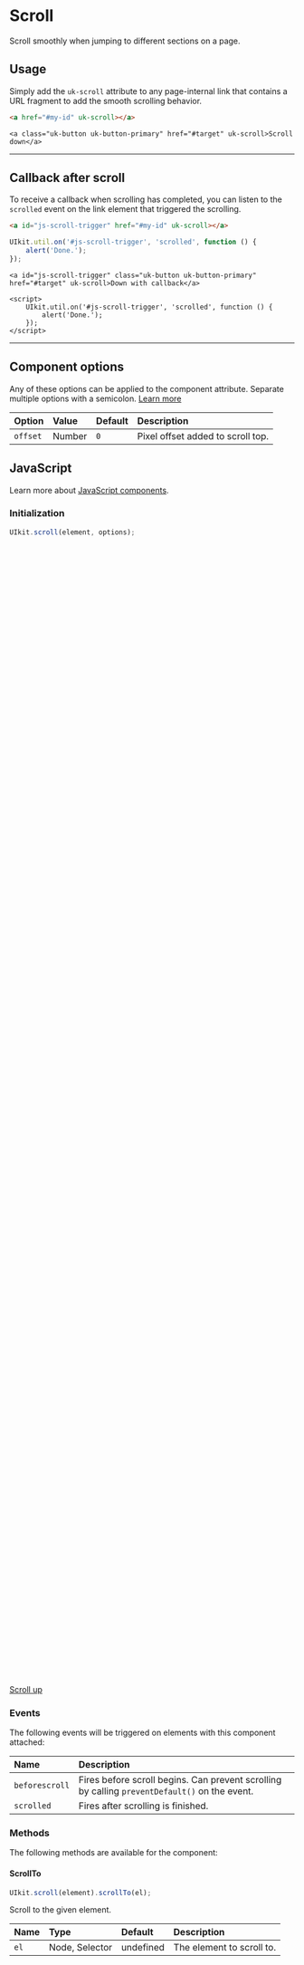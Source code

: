 # Scroll

<p class="uk-text-lead">Scroll smoothly when jumping to different sections on a page.</p>

## Usage

Simply add the `uk-scroll` attribute to any page-internal link that contains a URL fragment to add the smooth scrolling behavior.

```html
<a href="#my-id" uk-scroll></a>
```

```example
<a class="uk-button uk-button-primary" href="#target" uk-scroll>Scroll down</a>
```

***

## Callback after scroll

To receive a callback when scrolling has completed, you can listen to the `scrolled` event on the link element that triggered the scrolling.

```html
<a id="js-scroll-trigger" href="#my-id" uk-scroll></a>
```

```js
UIkit.util.on('#js-scroll-trigger', 'scrolled', function () {
    alert('Done.');
});
```

```example
<a id="js-scroll-trigger" class="uk-button uk-button-primary" href="#target" uk-scroll>Down with callback</a>

<script>
    UIkit.util.on('#js-scroll-trigger', 'scrolled', function () {
        alert('Done.');
    });
</script>
```

***

## Component options

Any of these options can be applied to the component attribute. Separate multiple options with a semicolon. [Learn more](javascript.md#component-configuration)

| Option     | Value  | Default | Description                         |
|:-----------|:-------|:--------|:------------------------------------|
| `offset`   | Number | `0`     | Pixel offset added to scroll top.   |

## JavaScript

Learn more about [JavaScript components](javascript.md#programmatic-use).

### Initialization

```js
UIkit.scroll(element, options);
```

<div style="height: 2000px;"></div>

<a id="target" class="uk-button uk-button-primary" href="#top" uk-scroll>Scroll up</a>

### Events

The following events will be triggered on elements with this component attached:

| Name           | Description                                                             |
|:---------------|:------------------------------------------------------------------------|
| `beforescroll` | Fires before scroll begins. Can prevent scrolling by calling `preventDefault()` on the event. |
| `scrolled`     | Fires after scrolling is finished.                                      |


### Methods

The following methods are available for the component:

#### ScrollTo

```js
UIkit.scroll(element).scrollTo(el);
```

Scroll to the given element.

| Name | Type           | Default   | Description               |
|:-----|:---------------|:----------|:--------------------------|
| `el` | Node, Selector | undefined | The element to scroll to. |
